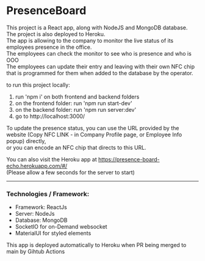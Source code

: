 # PresenceBoard

This project is a React app, along with NodeJS and MongoDB database. The project is also deployed to Heroku. <br />
The app is allowing to the company to monitor the live status of its employees presence in the office. <br />
The employees can check the monitor to see who is presence and who is OOO <br />
The employees can update their entry and leaving with their own NFC chip that is programmed for them when added to the database by the operator. <br />

to run this project locally:

1. run 'npm i' on both frontend and backend folders
2. on the frontend folder: run 'npm run start-dev'
3. on the backend folder: run 'npm run server:dev'
4. go to http://localhost:3000/

To update the presence status, you can use the URL provided by the website (Copy NFC LINK - in Company Profile page, or Employee Info popup) directly, <br />
or you can encode an NFC chip that directs to this URL.

You can also visit the Heroku app at https://presence-board-echo.herokuapp.com/#/ <br/>
(Please allow a few seconds for the server to start)


***
### Technologies / Framework:

-   Framework: ReactJs
-   Server: NodeJs
-   Database: MongoDB
-   SocketIO for on-Demand websocket
-   MaterialUI for styled elements

This app is deployed automatically to Heroku when PR being merged to main by Gihtub Actions
